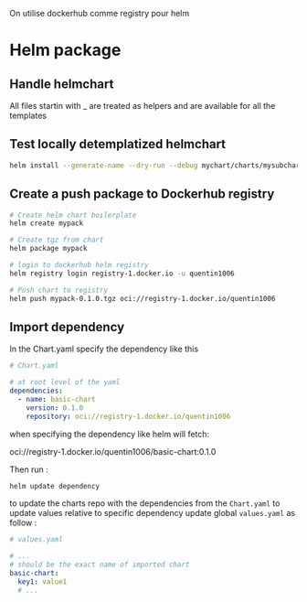 On utilise dockerhub comme registry pour helm

# Helm package

## Handle helmchart

All files startin with \_ are treated as helpers and are available for all the templates

## Test locally detemplatized helmchart

```sh
helm install --generate-name --dry-run --debug mychart/charts/mysubchart
```

## Create a push package to Dockerhub registry

```sh
# Create helm chart boilerplate
helm create mypack

# Create tgz from chart
helm package mypack

# login to dockerhub helm registry
helm registry login registry-1.docker.io -u quentin1006

# Push chart to registry
helm push mypack-0.1.0.tgz oci://registry-1.docker.io/quentin1006
```

## Import dependency

In the Chart.yaml specify the dependency like this

```yaml
# Chart.yaml

# at root level of the yaml
dependencies:
  - name: basic-chart
    version: 0.1.0
    repository: oci://registry-1.docker.io/quentin1006
```

when specifying the dependency like helm will fetch:

oci://registry-1.docker.io/quentin1006/basic-chart:0.1.0

Then run :

```sh
helm update dependency
```

to update the charts repo with the dependencies from the `Chart.yaml`
to update values relative to specific dependency update global `values.yaml`
as follow :

```yaml
# values.yaml

# ...
# should be the exact name of imported chart
basic-chart:
  key1: value1
  # ...
```
